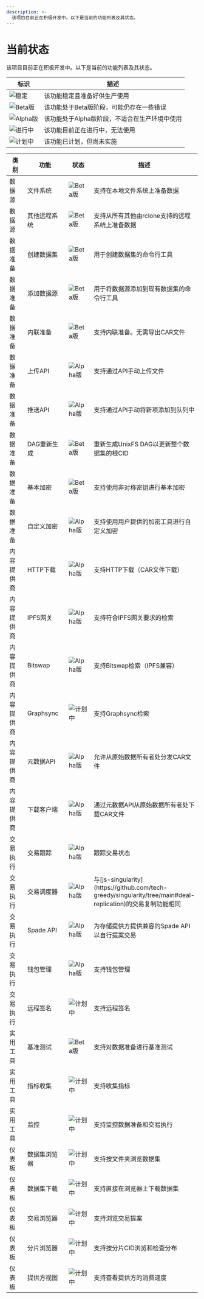 ```yaml
---
description: >-
  该项目目前正在积极开发中。以下是当前的功能列表及其状态。
---
```


# 当前状态

该项目目前正在积极开发中。以下是当前的功能列表及其状态。

| 标识                                                         | 描述                                                     |
| ----------------------------------------------------------- | -------------------------------------------------------- |
| ![稳定](https://img.shields.io/badge/-稳定-brightgreen)       | 该功能稳定且准备好供生产使用                               |
| ![Beta版](https://img.shields.io/badge/-Beta版-blue)          | 该功能处于Beta版阶段，可能仍存在一些错误                   |
| ![Alpha版](https://img.shields.io/badge/-Alpha版-orange)      | 该功能处于Alpha版阶段，不适合在生产环境中使用               |
| ![进行中](https://img.shields.io/badge/-进行中-yellow)         | 该功能目前正在进行中，无法使用                             |
| ![计划中](https://img.shields.io/badge/-计划中-lightgrey)      | 该功能已计划，但尚未实施                                 |

<table><thead><tr><th width="158">类别</th><th width="186">功能</th><th width="106">状态</th><th>描述</th></tr></thead><tbody><tr><td>数据源</td><td>文件系统</td><td><img src="https://img.shields.io/badge/-Beta版-blue" alt="Beta版"></td><td>支持在本地文件系统上准备数据</td></tr><tr><td>数据源</td><td>其他远程系统</td><td><img src="https://img.shields.io/badge/-Beta版-blue" alt="Beta版"></td><td>支持从所有其他由rclone支持的远程系统上准备数据</td></tr><tr><td>数据准备</td><td>创建数据集</td><td><img src="https://img.shields.io/badge/-Beta版-blue" alt="Beta版"></td><td>用于创建数据集的命令行工具</td></tr><tr><td>数据准备</td><td>添加数据源</td><td><img src="https://img.shields.io/badge/-Beta版-blue" alt="Beta版"></td><td>用于将数据源添加到现有数据集的命令行工具</td></tr><tr><td>数据准备</td><td>内联准备</td><td><img src="https://img.shields.io/badge/-Beta版-blue" alt="Beta版"></td><td>支持内联准备。无需导出CAR文件</td></tr><tr><td>数据准备</td><td>上传API</td><td><img src="https://img.shields.io/badge/-Alpha版-orange" alt="Alpha版"></td><td>支持通过API手动上传文件</td></tr><tr><td>数据准备</td><td>推送API</td><td><img src="https://img.shields.io/badge/-Alpha版-orange" alt="Alpha版"></td><td>支持通过API手动将新项添加到队列中</td></tr><tr><td>数据准备</td><td>DAG重新生成</td><td><img src="https://img.shields.io/badge/-Beta版-blue" alt="Beta版"></td><td>重新生成UnixFS DAG以更新整个数据集的根CID</td></tr><tr><td>数据准备</td><td>基本加密</td><td><img src="https://img.shields.io/badge/-Beta版-blue" alt="Beta版"></td><td>支持使用非对称密钥进行基本加密</td></tr><tr><td>数据准备</td><td>自定义加密</td><td><img src="https://img.shields.io/badge/-Alpha版-orange" alt="Alpha版"></td><td>支持使用用户提供的加密工具进行自定义加密</td></tr><tr><td>内容提供商</td><td>HTTP下载</td><td><img src="https://img.shields.io/badge/-Alpha版-orange" alt="Alpha版"></td><td>支持HTTP下载（CAR文件下载）</td></tr><tr><td>内容提供商</td><td>IPFS网关</td><td><img src="https://img.shields.io/badge/-Alpha版-orange" alt="Alpha版"></td><td>支持符合IPFS网关要求的检索</td></tr><tr><td>内容提供商</td><td>Bitswap</td><td><img src="https://img.shields.io/badge/-Alpha版-orange" alt="Alpha版"></td><td>支持Bitswap检索（IPFS兼容）</td></tr><tr><td>内容提供商</td><td>Graphsync</td><td><img src="https://img.shields.io/badge/-计划中-lightgrey" alt="计划中"></td><td>支持Graphsync检索</td></tr><tr><td>内容提供商</td><td>元数据API</td><td><img src="https://img.shields.io/badge/-Alpha版-orange" alt="Alpha版"></td><td>允许从原始数据所有者处分发CAR文件</td></tr><tr><td>内容提供商</td><td>下载客户端</td><td><img src="https://img.shields.io/badge/-Alpha版-orange" alt="Alpha版"></td><td>通过元数据API从原始数据所有者处下载CAR文件</td></tr><tr><td>交易执行</td><td>交易跟踪</td><td><img src="https://img.shields.io/badge/-Alpha版-orange" alt="Alpha版"></td><td>跟踪交易状态</td></tr><tr><td>交易执行</td><td>交易调度器</td><td><img src="https://img.shields.io/badge/-Alpha版-orange" alt="Alpha版"></td><td>与[js-singularity](https://github.com/tech-greedy/singularity/tree/main#deal-replication)的交易复制功能相同</td></tr><tr><td>交易执行</td><td>Spade API</td><td><img src="https://img.shields.io/badge/-Alpha版-orange" alt="Alpha版"></td><td>为存储提供方提供兼容的Spade API以自行提案交易</td></tr><tr><td>交易执行</td><td>钱包管理</td><td><img src="https://img.shields.io/badge/-Alpha版-orange" alt="Alpha版"></td><td>支持钱包管理</td></tr><tr><td>交易执行</td><td>远程签名</td><td><img src="https://img.shields.io/badge/-计划中-lightgrey" alt="计划中"></td><td>支持远程签名</td></tr><tr><td>实用工具</td><td>基准测试</td><td><img src="https://img.shields.io/badge/-Beta版-blue" alt="Beta版"></td><td>支持对数据准备进行基准测试</td></tr><tr><td>实用工具</td><td>指标收集</td><td><img src="https://img.shields.io/badge/-计划中-lightgrey" alt="计划中"></td><td>支持收集指标</td></tr><tr><td>实用工具</td><td>监控</td><td><img src="https://img.shields.io/badge/-计划中-lightgrey" alt="计划中"></td><td>支持监控数据准备和交易执行</td></tr><tr><td>仪表板</td><td>数据集浏览器</td><td><img src="https://img.shields.io/badge/-计划中-lightgrey" alt="计划中"></td><td>支持按文件夹浏览数据集</td></tr><tr><td>仪表板</td><td>数据集下载</td><td><img src="https://img.shields.io/badge/-计划中-lightgrey" alt="计划中"></td><td>支持直接在浏览器上下载数据集</td></tr><tr><td>仪表板</td><td>交易浏览器</td><td><img src="https://img.shields.io/badge/-计划中-lightgrey" alt="计划中"></td><td>支持浏览交易提案</td></tr><tr><td>仪表板</td><td>分片浏览器</td><td><img src="https://img.shields.io/badge/-计划中-lightgrey" alt="计划中"></td><td>支持按分片CID浏览和检查分布</td></tr><tr><td>仪表板</td><td>提供方视图</td><td><img src="https://img.shields.io/badge/-计划中-lightgrey" alt="计划中"></td><td>支持查看提供方的消费速度</td></tr></tbody></table>